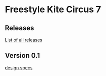 
# Freestyle Kite Circus 7

## Releases
[List of all releases](https://github.com/wingworks/Circus-7/releases)

## Version 0.1


[design specs](https://github.com/wingworks/Circus-7/blob/master/Circus-7.kite) 
